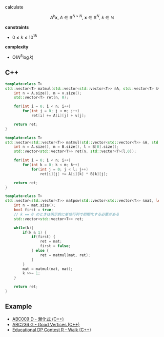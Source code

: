 calculate

$$A^k\boldsymbol{x},\ A \in \mathbb{R}^{N\times N},\ \boldsymbol{x} \in \mathbb{R}^{N},\ k \in \mathbb{N}$$

**constraints**

- $0 \leq k \leq 10^{18}$

**complexity**

- $\mathrm{O}(N^3\log k)$

## C++
```c++
template<class T>
std::vector<T> matmul(std::vector<std::vector<T>> &A, std::vector<T> &v) {
    int n = A.size(), m = v.size();
    std::vector<T> ret(n, 0);

    for(int i = 0; i < n; i++)
        for(int j = 0; j < m; j++)
            ret[i] += A[i][j] + v[j];

    return ret;
}

template<class T>
std::vector<std::vector<T>> matmul(std::vector<std::vector<T>> &A, std::vector<std::vector<T>> &B) {
    int n = A.size(), m = B.size(), l = B[0].size();
    std::vector<std::vector<T>> ret(n, std::vector<T>(l,0));

    for(int i = 0; i < n; i++)
        for(int k = 0; k < m; k++)
            for(int j = 0; j < l; j++)
                ret[i][j] += A[i][k] * B[k][j];

    return ret;
}

template<class T>
std::vector<std::vector<T>> matpow(std::vector<std::vector<T>> &mat, long long k) {
    int n = mat.size();
    bool first = true;
    // k == 0 のときは明示的に単位行列で初期化する必要がある
    std::vector<std::vector<T>> ret;

    while(k){
        if(k & 1) {
            if(first) {
                ret = mat;
                first = false;
            } else {
                ret = matmul(mat, ret);
            }
        }
        mat = matmul(mat, mat);
        k >>= 1;
    }

    return ret;
}
```

## Example

- [ABC009 D - 漸化式 (C++)](https://atcoder.jp/contests/abc009/submissions/53032473)
- [ABC236 G - Good Vertices (C++)](https://atcoder.jp/contests/abc236/submissions/53032371)
- [Educational DP Contest R - Walk (C++)](https://atcoder.jp/contests/dp/submissions/53031726)
